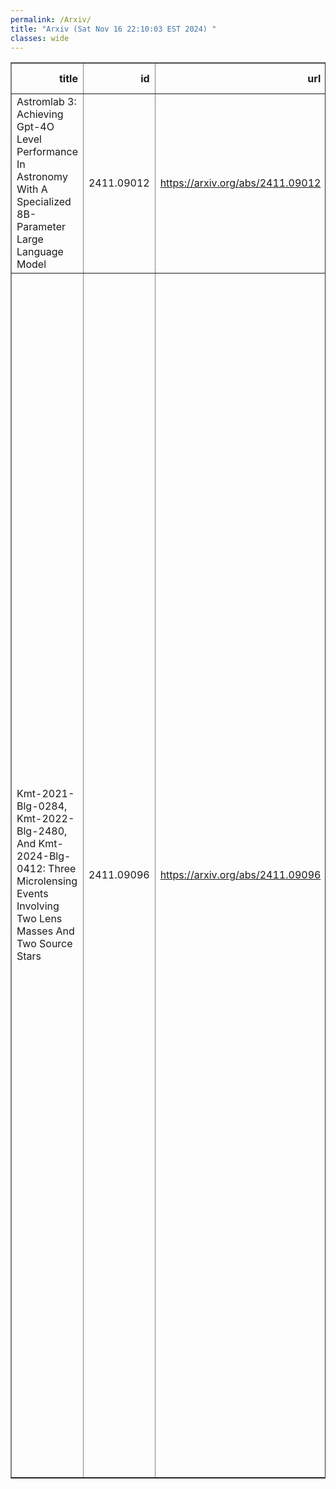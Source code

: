 ```yaml
---
permalink: /Arxiv/
title: "Arxiv (Sat Nov 16 22:10:03 EST 2024) "
classes: wide
---
```

<table border="1" class="dataframe">
  <thead>
    <tr style="text-align: right;">
      <th>title</th>
      <th>id</th>
      <th>url</th>
      <th>authors</th>
      <th>Local Authors</th>
    </tr>
  </thead>
  <tbody>
    <tr>
      <td>Astromlab 3: Achieving Gpt-4O Level Performance In Astronomy With A   Specialized 8B-Parameter Large Language Model</td>
      <td>2411.09012</td>
      <td><a href="https://arxiv.org/abs/2411.09012" target="_blank">https://arxiv.org/abs/2411.09012</a></td>
      <td>Tijmen De Haan, Yuan-Sen Ting, Tirthankar Ghosal, Tuan Dung Nguyen, Alberto Accomazzi, Azton Wells, Nesar Ramachandra, Rui Pan, Zechang Sun</td>
      <td>Yuan-Sen Ting</td>
    </tr>
    <tr>
      <td>Kmt-2021-Blg-0284, Kmt-2022-Blg-2480, And Kmt-2024-Blg-0412: Three   Microlensing Events Involving Two Lens Masses And Two Source Stars</td>
      <td>2411.09096</td>
      <td><a href="https://arxiv.org/abs/2411.09096" target="_blank">https://arxiv.org/abs/2411.09096</a></td>
      <td>Cheongho Han, Andrzej Udalski, Ian A. Bond, Chung-Uk Lee, Andrew Gould, Michael D. Albrow, Sun-Ju Chung, Kyu-Ha Hwang, Youn Kil Jung, Yoon-Hyun Ryu, Yossi Shvartzvald, In-Gu Shin, Jennifer C. Yee, Hongjing Yang, Weicheng Zang, Sang-Mok Cha, Doeon Kim, Dong-Jin Kim, Seung-Lee Kim, Dong-Joo Lee, Yongseok Lee, Byeong-Gon Park, Richard W. Pogge, Przemek Mróz, Michał K. Szymański, Jan Skowron, Radosław Poleski, Igor Soszyński, Paweł Pietrukowicz, Szymon Kozłowski, Krzysztof A. Rybicki, Patryk Iwanek, Krzysztof Ulaczyk, Marcin Wrona, Mariusz Gromadzki, Mateusz J. Mróz, Fumio Abe, Richard Barry, David P. Bennett, Aparna Bhattacharya, Hirosame Fujii, Akihiko Fukui, Ryusei Hamada, Yuki Hirao, Stela Ishitani Silva, Yoshitaka Itow, Rintaro Kirikawa, Naoki Koshimoto, Yutaka Matsubara, Shota Miyazaki, Yasushi Muraki, Greg Olmschenk, Clément Ranc, Nicholas J. Rattenbury, Yuki Satoh, Takahiro Sumi, Daisuke Suzuki, Mio Tomoyoshi, Paul J. Tristram, Aikaterini Vandorou, Hibiki Yama, Kansuke Yamashita</td>
      <td>Richard Pogge</td>
    </tr>
  </tbody>
</table>